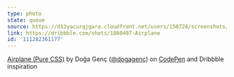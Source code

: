 ```yaml
---
type: photo
state: queue
source: https://d13yacurqjgara.cloudfront.net/users/150724/screenshots/1860497/126_plane.png
link: https://dribbble.com/shots/1860497-Airplane
id: '111282361177'
---
```

<p data-height="332" data-theme-id="6516" data-slug-hash="xbRKZx" data-default-tab="result" data-user="dogagenc" class='codepen'><a href='http://codepen.io/dogagenc/pen/xbRKZx/'>Airplane (Pure CSS)</a> by Doğa Genç (<a href='http://codepen.io/dogagenc'>@dogagenc</a>) on <a href='http://codepen.io'>CodePen</a> and Dribbble inspiration</p>
